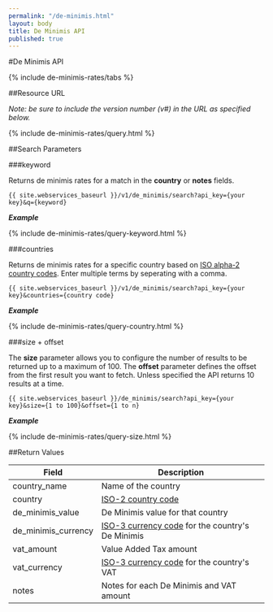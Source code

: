 ```yaml
---
permalink: "/de-minimis.html"
layout: body
title: De Minimis API
published: true
---
```


#De Minimis API

{% include de-minimis-rates/tabs %}

##Resource URL

_Note: be sure to include the version number (v#) in the URL as specified below._

{% include de-minimis-rates/query.html %}

##Search Parameters

###keyword

Returns de minimis rates for a match in the **country** or **notes** fields.

    {{ site.webservices_baseurl }}/v1/de_minimis/search?api_key={your key}&q={keyword}

**_Example_**

{% include de-minimis-rates/query-keyword.html %}

###countries

Returns de minimis rates for a specific country based on [ISO alpha-2 country codes](http://www.iso.org/iso/country_codes). Enter multiple terms by seperating with a comma.

    {{ site.webservices_baseurl }}/v1/de_minimis/search?api_key={your key}&countries={country code}

**_Example_**

{% include de-minimis-rates/query-country.html %}

###size + offset

The **size** parameter allows you to configure the number of results to be returned up to a maximum of 100. The **offset** parameter defines the offset from the first result you want to fetch. Unless specified the API returns 10 results at a time.

    {{ site.webservices_baseurl }}/de_minimis/search?api_key={your key}&size={1 to 100}&offset={1 to n}

**_Example_**

{% include de-minimis-rates/query-size.html %}

##Return Values

| Field               | Description                                                     |
| ---------------     | --------------------------------------------------------------- |
| country_name        | Name of the country |
| country             | [ISO-2 country code](http://www.iso.org/iso/country_codes)  |
| de_minimis_value    | De Minimis value for that country |
| de_minimis_currency | [ISO-3 currency code](http://www.iso.org/iso/home/standards/currency_codes.htm) for the country's De Minimis |
| vat_amount          | Value Added Tax amount |
| vat_currency        | [ISO-3 currency code](http://www.iso.org/iso/home/standards/currency_codes.htm) for the country's VAT |
| notes               | Notes for each De Minimis and VAT amount |
